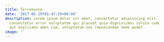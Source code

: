 ```yaml
---
title: Terrebonne
date: '2017-05-29T01:47:29+00:00'
description: Lorem ipsum dolor sit amet, consectetur adipisicing elit. Quo porro atque
  consectetur error voluptatem qui placeat quia dignissimos soluta cumque, perferendis
  aut explicabo amet cum, voluptatum non repudiandae nemo quam?
image: ''
---
```

